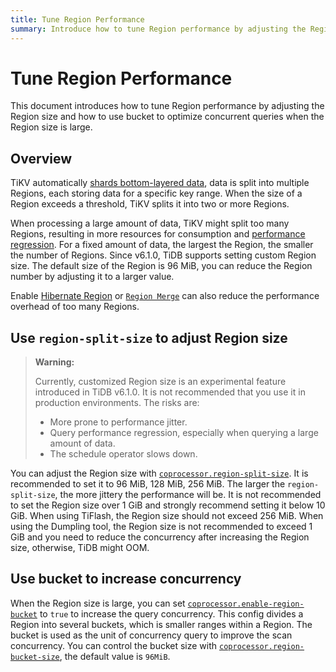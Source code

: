 ```yaml
---
title: Tune Region Performance
summary: Introduce how to tune Region performance by adjusting the Region size and how to use bucket to optimize concurrent queries when the Region size is large.
---
```


# Tune Region Performance

This document introduces how to tune Region performance by adjusting the Region size and how to use bucket to optimize concurrent queries when the Region size is large.

## Overview

TiKV automatically [shards bottom-layered data](/best-practices/tidb-best-practices.md#data-sharding), data is split into multiple Regions, each storing data for a specific key range. When the size of a Region exceeds a threshold, TiKV splits it into two or more Regions.

When processing a large amount of data, TiKV might split too many Regions, resulting in more resources for consumption and [performance regression](/best-practices/massive-regions-best-practices.md#performance-problem). For a fixed amount of data, the largest the Region, the smaller the number of Regions. Since v6.1.0, TiDB supports setting custom Region size. The default size of the Region is 96 MiB, you can reduce the Region number by adjusting it to a larger value.

Enable [Hibernate Region](/best-practices/massive-regions-best-practices.md#method-4-increase-the-number-of-tikv-instances) or [`Region Merge`](/best-practices/massive-regions-best-practices.md#method-5-adjust-raft-base-tick-interval) can also reduce the performance overhead of too many Regions.

## Use `region-split-size` to adjust Region size

> **Warning:**
>
> Currently, customized Region size is an experimental feature introduced in TiDB v6.1.0. It is not recommended that you use it in production environments. The risks are:
>
> + More prone to performance jitter.
> + Query performance regression, especially when querying a large amount of data.
> + The schedule operator slows down.

You can adjust the Region size with [`coprocessor.region-split-size`](/tikv-configuration-file.md#region-split-size). It is recommended to set it to 96 MiB, 128 MiB, 256 MiB. The larger the `region-split-size`, the more jittery the performance will be. It is not recommended to set the Region size over 1 GiB and strongly recommend setting it below 10 GiB. When using TiFlash, the Region size should not exceed 256 MiB. When using the Dumpling tool, the Region size is not recommended to exceed 1 GiB and you need to reduce the concurrency after increasing the Region size, otherwise, TiDB might OOM.

## Use bucket to increase concurrency

When the Region size is large, you can set [`coprocessor.enable-region-bucket`](/tikv-configuration-file.md#enable-region-bucket-new-in-v610) to `true` to increase the query concurrency. This config divides a Region into several buckets, which is smaller ranges within a Region. The bucket is used as the unit of concurrency query to improve the scan concurrency. You can control the bucket size with [`coprocessor.region-bucket-size`](/tikv-configuration-file.md#region-bucket-size-new-in-v610), the default value is `96MiB`.